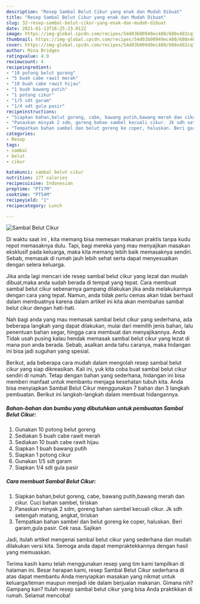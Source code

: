 ```yaml
---
description: "Resep Sambal Belut Cikur yang enak dan Mudah Dibuat"
title: "Resep Sambal Belut Cikur yang enak dan Mudah Dibuat"
slug: 32-resep-sambal-belut-cikur-yang-enak-dan-mudah-dibuat
date: 2021-01-13T16:25:23.012Z
image: https://img-global.cpcdn.com/recipes/54d03b00949ec480/680x482cq70/sambal-belut-cikur-foto-resep-utama.jpg
thumbnail: https://img-global.cpcdn.com/recipes/54d03b00949ec480/680x482cq70/sambal-belut-cikur-foto-resep-utama.jpg
cover: https://img-global.cpcdn.com/recipes/54d03b00949ec480/680x482cq70/sambal-belut-cikur-foto-resep-utama.jpg
author: Mina Bridges
ratingvalue: 4.9
reviewcount: 4
recipeingredient:
- "10 potong belut goreng"
- "5 buah cabe rawit merah"
- "10 buah cabe rawit hijau"
- "1 buah bawang putih"
- "1 potong cikur"
- "1/5 sdt garam"
- "1/4 sdt gula pasir"
recipeinstructions:
- "Siapkan bahan,belut goreng, cabe, bawang putih,bawang merah dan cikur. Cuci bahan sambel, tiriskan"
- "Panaskan minyak 2 sdm, goreng bahan sambel kecuali cikur. Jk sdh setengah matang, angkat, tiriskan"
- "Tempatkan bahan sambel dan belut goreng ke coper, haluskan. Beri garam,gula pasir. Cek rasa. Sajikan"
categories:
- Resep
tags:
- sambal
- belut
- cikur

katakunci: sambal belut cikur 
nutrition: 177 calories
recipecuisine: Indonesian
preptime: "PT17M"
cooktime: "PT54M"
recipeyield: "1"
recipecategory: Lunch

---
```



![Sambal Belut Cikur](https://img-global.cpcdn.com/recipes/54d03b00949ec480/680x482cq70/sambal-belut-cikur-foto-resep-utama.jpg)

Di waktu  saat ini , kita memang bisa memesan makanan praktis tanpa kudu repot memasaknya dulu. Tapi, bagi mereka yang mau menyajikan masakan eksklusif pada keluarga, maka kita memang lebih baik memasaknya sendiri. Sebab, memasak di rumah jauh lebih sehat serta dapat menyesuaikan dengan selera keluarga.

Jika anda lagi mencari ide resep sambal belut cikur yang lezat dan mudah dibuat,maka anda sudah berada di tempat yang tepat. Cara membuat sambal belut cikur  sebenarnya gampang dilakukan jika anda melakukannya dengan cara yang tepat. Namun, anda tidak perlu cemas akan tidak berhasil dalam membuatnya 
karena dalam artikel ini kita akan membahas sambal belut cikur dengan hati-hati.  



Nah bagi anda yang mau memasak sambal belut cikur yang sederhana, ada beberapa langkah yang dapat dilakukan, mulai dari memilih jenis bahan, lalu penentuan bahan segar, hingga cara membuat dan menyajikannya. Anda Tidak usah pusing kalau hendak memasak sambal belut cikur yang lezat di mana pun anda berada. Sebab, asalkan anda  tahu caranya, maka hidangan ini bisa jadi suguhan yang spesial.

Berikut, ada beberapa cara mudah dalam mengolah resep sambal belut cikur yang siap dikreasikan. Kali ini, yuk kita coba buat sambal belut cikur sendiri di rumah. Tetap dengan bahan yang sederhana, hidangan ini bisa memberi manfaat untuk membantu menjaga kesehatan tubuh kita. Anda bisa menyiapkan Sambal Belut Cikur menggunakan 7 bahan dan 3 langkah pembuatan. Berikut ini langkah-langkah dalam membuat hidangannya.

<!--inarticleads1-->

##### Bahan-bahan dan bumbu yang dibutuhkan untuk pembuatan Sambal Belut Cikur:

1. Gunakan 10 potong belut goreng
1. Sediakan 5 buah cabe rawit merah
1. Sediakan 10 buah cabe rawit hijau
1. Siapkan 1 buah bawang putih
1. Siapkan 1 potong cikur
1. Gunakan 1/5 sdt garam
1. Siapkan 1/4 sdt gula pasir




<!--inarticleads2-->

##### Cara membuat Sambal Belut Cikur:

1. Siapkan bahan,belut goreng, cabe, bawang putih,bawang merah dan cikur. Cuci bahan sambel, tiriskan
1. Panaskan minyak 2 sdm, goreng bahan sambel kecuali cikur. Jk sdh setengah matang, angkat, tiriskan
1. Tempatkan bahan sambel dan belut goreng ke coper, haluskan. Beri garam,gula pasir. Cek rasa. Sajikan




Jadi, itulah artikel mengenai  sambal belut cikur  yang sederhana dan mudah dilakukan versi kita. Semoga anda dapat mempraktekkannya dengan hasil yang memuaskan. 

Terima kasih kamu telah menggunakan resep yang tim kami tampilkan di halaman ini. Besar harapan kami, resep  Sambal Belut Cikur sederhana di atas dapat membantu Anda menyiapkan masakan yang nikmat untuk keluarga/teman maupun menjadi ide dalam berjualan makanan. Gimana nih? Gampang kan? Itulah resep sambal belut cikur yang bisa Anda praktikkan di rumah. Selamat mencoba!

